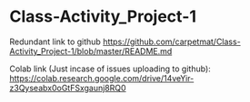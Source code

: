# Class-Activity_Project-1

Redundant link to github
https://github.com/carpetmat/Class-Activity_Project-1/blob/master/README.md

Colab link (Just incase of issues uploading to github):
https://colab.research.google.com/drive/14veYir-z3Qyseabx0oGtFSxgaunj8RQ0
